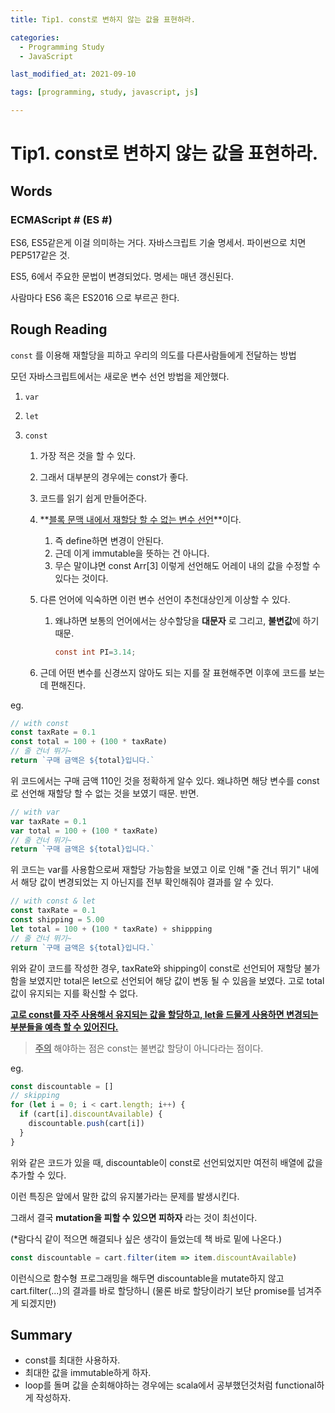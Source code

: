 ```yaml
---
title: Tip1. const로 변하지 않는 값을 표현하라.

categories:
  - Programming Study
  - JavaScript

last_modified_at: 2021-09-10

tags: [programming, study, javascript, js]

---
```


# Tip1. const로 변하지 않는 값을 표현하라.

## Words

### ECMAScript # (ES #)

ES6, ES5같은게 이걸 의미하는 거다. 자바스크립트 기술 명세서. 파이썬으로 치면 PEP517같은 것.

ES5, 6에서 주요한 문법이 변경되었다. 명세는 매년 갱신된다. 

사람마다 ES6 혹은 ES2016 으로 부르곤 한다.

## Rough Reading

`const` 를 이용해 재할당을 피하고 우리의 의도를 다른사람들에게 전달하는 방법

모던 자바스크립트에서는 새로운 변수 선언 방법을 제안했다.

1. `var` 

2. `let` 

3. `const` 

   1. 가장 적은 것을 할 수 있다. 

   2. 그래서 대부분의 경우에는 const가 좋다. 

   3. 코드를 읽기 쉽게 만들어준다.

   4. **<u>블록 문맥 내에서 재할당 할 수 없는 변수 선언</u>**이다.

      1. 즉 define하면 변경이 안된다.
      2. 근데 이게 immutable을 뜻하는 건 아니다.
      3. 무슨 말이냐면 const Arr[3] 이렇게 선언해도 어레이 내의 값을 수정할 수 있다는 것이다.

   5. 다른 언어에 익숙하면 이런 변수 선언이 추천대상인게 이상할 수 있다.

      1. 왜냐하면 보통의 언어에서는 상수할당을 **대문자** 로 그리고, **불변값**에 하기 때문.

         ~~~c
         const int PI=3.14;
         ~~~

   6. 근데 어떤 변수를 신경쓰지 않아도 되는 지를 잘 표현해주면 이후에 코드를 보는 데 편해진다.

eg.

~~~javascript
// with const
const taxRate = 0.1
const total = 100 + (100 * taxRate)
// 줄 건너 뛰기~
return `구매 금액은 ${total}입니다.`
~~~

위 코드에서는 구매 금액 110인 것을 정확하게 알수 있다. 왜냐하면 해당 변수를 const로 선언해 재할당 할 수 없는 것을 보였기 때문. 반면.

~~~javascript
// with var
var taxRate = 0.1
var total = 100 + (100 * taxRate)
// 줄 건너 뛰기~
return `구매 금액은 ${total}입니다.`
~~~

위 코드는 var를 사용함으로써 재할당 가능함을 보였고 이로 인해 "줄 건너 뛰기" 내에서 해당 값이 변경되었는 지 아닌지를 전부 확인해줘야 결과를 알 수 있다.

~~~javascript
// with const & let
const taxRate = 0.1
const shipping = 5.00
let total = 100 + (100 * taxRate) + shippping
// 줄 건너 뛰기~
return `구매 금액은 ${total}입니다.`
~~~

위와 같이 코드를 작성한 경우, taxRate와 shipping이 const로 선언되어 재할당 불가함을 보였지만 total은 let으로 선언되어 해당 값이 변동 될 수 있음을 보였다. 고로 total값이 유지되는 지를 확신할 수 없다.



**<u>고로 const를 자주 사용해서 유지되는 값을 할당하고, let을 드물게 사용하면 변경되는 부분들을 예측 할 수 있어진다.</u>**



> **<u>주의</u>** 해야하는 점은 const는 불변값 할당이 아니다라는 점이다.

eg. 

~~~javascript
const discountable = []
// skipping
for (let i = 0; i < cart.length; i++) {
  if (cart[i].discountAvailable) {
    discountable.push(cart[i])
  }
}
~~~

위와 같은 코드가 있을 때, discountable이 const로 선언되었지만 여전히 배열에 값을 추가할 수 있다.

이런 특징은 앞에서 말한 값의 유지불가라는 문제를 발생시킨다.

그래서 결국 **mutation을 피할 수 있으면 피하자** 라는 것이 최선이다.

(*람다식 같이 적으면 해결되나 싶은 생각이 들었는데 책 바로 밑에 나온다.)

~~~javascript
const discountable = cart.filter(item => item.discountAvailable)
~~~

이런식으로 함수형 프로그래밍을 해두면 discountable을 mutate하지 않고 cart.filter(...)의 결과를 바로 할당하니 (물론 바로 할당이라기 보단 promise를 넘겨주게 되겠지만) 

## Summary

* const를 최대한 사용하자.
* 최대한 값을 immutable하게 하자.
* loop를 돌며 값을 순회해야하는 경우에는 scala에서 공부했던것처럼 functional하게 작성하자.

